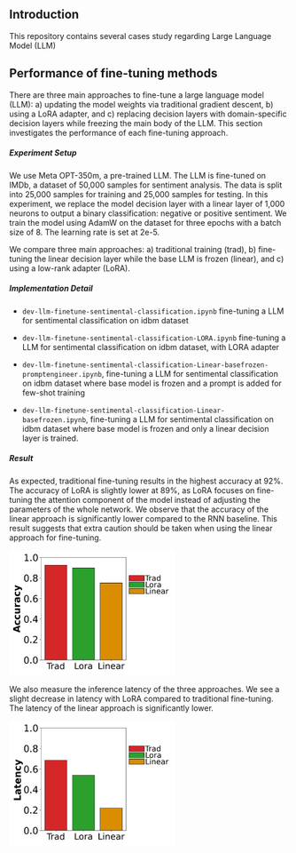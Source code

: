 ## Introduction
This repository contains several cases study regarding Large Language Model (LLM)

## Performance of fine-tuning methods
There are three main approaches to fine-tune a large language model (LLM): a) updating the model weights via traditional gradient descent, b) using a LoRA adapter, and c) replacing decision layers with domain-specific decision layers while freezing the main body of the LLM. This section investigates the performance of each fine-tuning approach.

##### Experiment Setup

We use Meta OPT-350m, a pre-trained LLM. The LLM is fine-tuned on IMDb, a dataset of 50,000 samples for sentiment analysis. The data is split into 25,000 samples for training and 25,000 samples for testing. In this experiment, we replace the model decision layer with a linear layer of 1,000 neurons to output a binary classification: negative or positive sentiment. We train the model using AdamW on the dataset for three epochs with a batch size of 8. The learning rate is set at 2e-5.

We compare three main approaches: a) traditional training (trad), b) fine-tuning the linear decision layer while the base LLM is frozen (linear), and c) using a low-rank adapter (LoRA).


##### Implementation Detail

* `dev-llm-finetune-sentimental-classification.ipynb` fine-tuning a LLM for sentimental classification on idbm dataset

* `dev-llm-finetune-sentimental-classification-LORA.ipynb` fine-tuning a LLM for sentimental classification on idbm dataset, with LORA adapter

* `dev-llm-finetune-sentimental-classification-Linear-basefrozen-promptengineer.ipynb`, fine-tuning a LLM for sentimental classification on idbm dataset where base model is frozen and a prompt is added for few-shot training

* `dev-llm-finetune-sentimental-classification-Linear-basefrozen.ipynb`, fine-tuning a LLM for sentimental classification on idbm dataset where base model is frozen and only a linear decision layer is trained.

##### Result
As expected, traditional fine-tuning results in the highest accuracy at 92%. The accuracy of LoRA is slightly lower at 89%, as LoRA focuses on fine-tuning the attention component of the model instead of adjusting the parameters of the whole network. We observe that the accuracy of the linear approach is significantly lower compared to the RNN baseline. This result suggests that extra caution should be taken when using the linear approach for fine-tuning.

<img src="https://github.com/phananh1010/llm-use-cases/blob/master/fig_barplot_accuracy.jpg" width="300">


We also measure the inference latency of the three approaches. We see a slight decrease in latency with LoRA compared to traditional fine-tuning. The latency of the linear approach is significantly lower.

<img src="https://github.com/phananh1010/llm-use-cases/blob/master/fig_barplot_latency.jpg" width="300">

